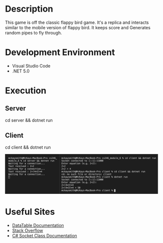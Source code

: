 # Description
This game is off the classic flappy bird game. It's a replica and interacts similar to the mobile version of flappy bird. It keeps score and Generates random pipes to fly through.

# Development Environment
* Visual Studio Code
* .NET 5.0

# Execution
## Server
cd server && dotnet run
## Client 
cd client && dotnet run

![alt text](program_running.png)

# Useful Sites
* [DataTable Documentation](https://docs.microsoft.com/en-us/dotnet/api/system.data.datatable?view=net-5.0)
* [Stack Overflow](https://stackoverflow.com)
* [C# Socket Class Documentation](https://docs.microsoft.com/en-us/dotnet/framework/network-programming/socket-code-examples)
